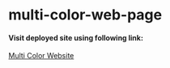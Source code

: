 # multi-color-web-page
<h4>Visit deployed site using following link:</h4> <a href="https://cmmubeenofficial.github.io/multi-color-web-page/">Multi Color Website</a>
